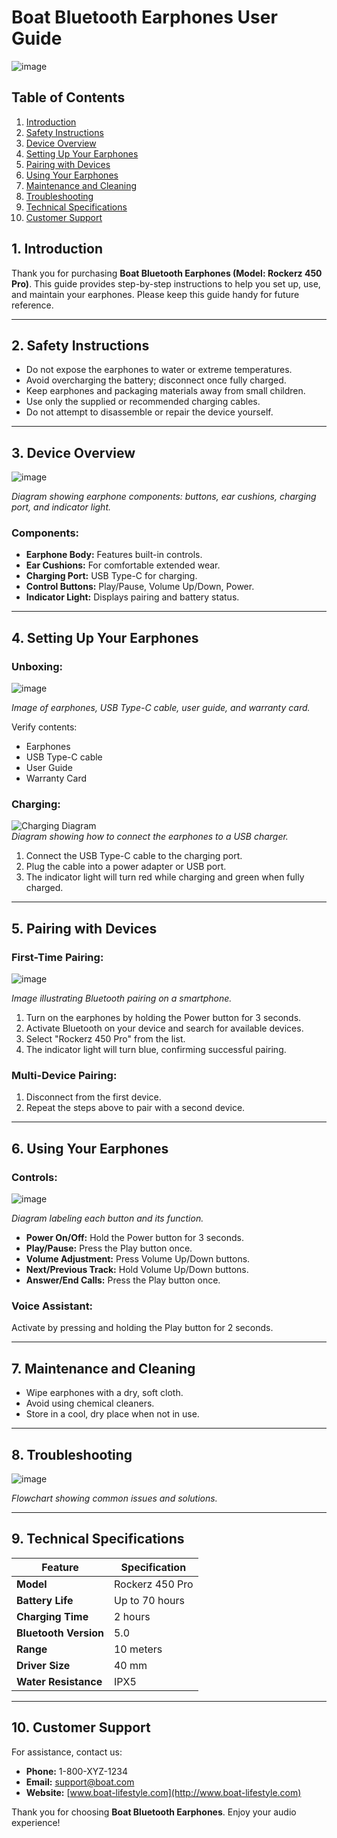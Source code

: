 # Boat Bluetooth Earphones User Guide
![image](https://github.com/user-attachments/assets/e9c284b6-157c-4437-9a47-ec964cdc4bad)

## Table of Contents

1. [Introduction](#introduction)
2. [Safety Instructions](#safety-instructions)
3. [Device Overview](#device-overview)
4. [Setting Up Your Earphones](#setting-up-your-earphones)
5. [Pairing with Devices](#pairing-with-devices)
6. [Using Your Earphones](#using-your-earphones)
7. [Maintenance and Cleaning](#maintenance-and-cleaning)
8. [Troubleshooting](#troubleshooting)
9. [Technical Specifications](#technical-specifications)
10. [Customer Support](#customer-support)

## 1. Introduction

Thank you for purchasing **Boat Bluetooth Earphones (Model: Rockerz 450 Pro)**. This guide provides step-by-step instructions to help you set up, use, and maintain your earphones. Please keep this guide handy for future reference.

---

## 2. Safety Instructions

- Do not expose the earphones to water or extreme temperatures.
- Avoid overcharging the battery; disconnect once fully charged.
- Keep earphones and packaging materials away from small children.
- Use only the supplied or recommended charging cables.
- Do not attempt to disassemble or repair the device yourself.

---

## 3. Device Overview

![image](https://github.com/user-attachments/assets/7fb1d195-efa5-4f3f-be50-b5378ec05f27)

*Diagram showing earphone components: buttons, ear cushions, charging port, and indicator light.*

### Components:

- **Earphone Body:** Features built-in controls.
- **Ear Cushions:** For comfortable extended wear.
- **Charging Port:** USB Type-C for charging.
- **Control Buttons:** Play/Pause, Volume Up/Down, Power.
- **Indicator Light:** Displays pairing and battery status.

---

## 4. Setting Up Your Earphones

### Unboxing:

![image](https://github.com/user-attachments/assets/6dfbd69d-c55e-4b7b-a618-bdbde2bd77c7)
  
*Image of earphones, USB Type-C cable, user guide, and warranty card.*

Verify contents:

- Earphones
- USB Type-C cable
- User Guide
- Warranty Card

### Charging:

![Charging Diagram](#)  
*Diagram showing how to connect the earphones to a USB charger.*

1. Connect the USB Type-C cable to the charging port.
2. Plug the cable into a power adapter or USB port.
3. The indicator light will turn red while charging and green when fully charged.

---

## 5. Pairing with Devices

### First-Time Pairing:

![image](https://github.com/user-attachments/assets/f3c8f697-4cfc-4d63-a2ca-a712818c3c43)
  
*Image illustrating Bluetooth pairing on a smartphone.*

1. Turn on the earphones by holding the Power button for 3 seconds.
2. Activate Bluetooth on your device and search for available devices.
3. Select "Rockerz 450 Pro" from the list.
4. The indicator light will turn blue, confirming successful pairing.

### Multi-Device Pairing:

1. Disconnect from the first device.
2. Repeat the steps above to pair with a second device.

---

## 6. Using Your Earphones

### Controls:

![image](https://github.com/user-attachments/assets/48d06d7c-fa6b-494b-add4-098d6f604b4f)
  
*Diagram labeling each button and its function.*

- **Power On/Off:** Hold the Power button for 3 seconds.
- **Play/Pause:** Press the Play button once.
- **Volume Adjustment:** Press Volume Up/Down buttons.
- **Next/Previous Track:** Hold Volume Up/Down buttons.
- **Answer/End Calls:** Press the Play button once.

### Voice Assistant:

Activate by pressing and holding the Play button for 2 seconds.

---

## 7. Maintenance and Cleaning

- Wipe earphones with a dry, soft cloth.
- Avoid using chemical cleaners.
- Store in a cool, dry place when not in use.

---

## 8. Troubleshooting

![image](https://github.com/user-attachments/assets/8bf20a33-cf26-4c04-adb5-00d9d2833bef)
  
*Flowchart showing common issues and solutions.*

---

## 9. Technical Specifications

| Feature               | Specification        |
|-----------------------|----------------------|
| **Model**             | Rockerz 450 Pro     |
| **Battery Life**      | Up to 70 hours      |
| **Charging Time**     | 2 hours             |
| **Bluetooth Version** | 5.0                 |
| **Range**             | 10 meters           |
| **Driver Size**       | 40 mm               |
| **Water Resistance**  | IPX5                |

---

## 10. Customer Support

For assistance, contact us:

- **Phone:** 1-800-XYZ-1234
- **Email:** [support@boat.com](mailto:support@boat.com)
- **Website:** [www.boat-lifestyle.com](http://www.boat-lifestyle.com)

Thank you for choosing **Boat Bluetooth Earphones**. Enjoy your audio experience!
